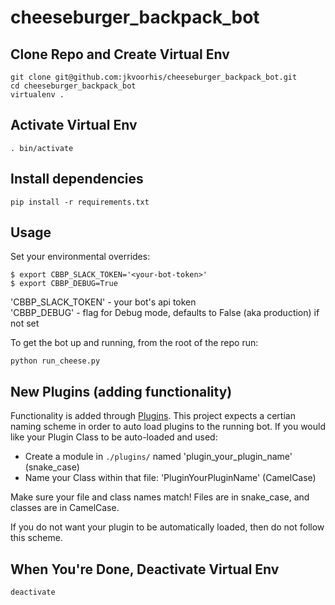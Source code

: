 # cheeseburger_backpack_bot

## Clone Repo and Create Virtual Env
```
git clone git@github.com:jkvoorhis/cheeseburger_backpack_bot.git
cd cheeseburger_backpack_bot
virtualenv .
```

## Activate Virtual Env
```
. bin/activate
```

## Install dependencies
```
pip install -r requirements.txt
```

## Usage
Set your environmental overrides:

```
$ export CBBP_SLACK_TOKEN='<your-bot-token>'
$ export CBBP_DEBUG=True
```

'CBBP_SLACK_TOKEN' - your bot's api token  
'CBBP_DEBUG' - flag for Debug mode, defaults to False (aka production) if not set

To get the bot up and running, from the root of the repo run:

```
python run_cheese.py 
```

## New Plugins (adding functionality)
Functionality is added through [Plugins][plugin-docs]. This project expects a certian
naming scheme in order to auto load plugins to the running bot. If you would like
your Plugin Class to be auto-loaded and used:

* Create a module in `./plugins/` named 'plugin_your_plugin_name' (snake_case)
* Name your Class within that file: 'PluginYourPluginName' (CamelCase)

Make sure your file and class names match! Files are in snake_case, and classes
are in CamelCase.

If you do not want your plugin to be automatically loaded, then do not follow this 
scheme.

## When You're Done, Deactivate Virtual Env
```
deactivate
```

[plugin-docs]: https://github.com/slackhq/python-rtmbot
